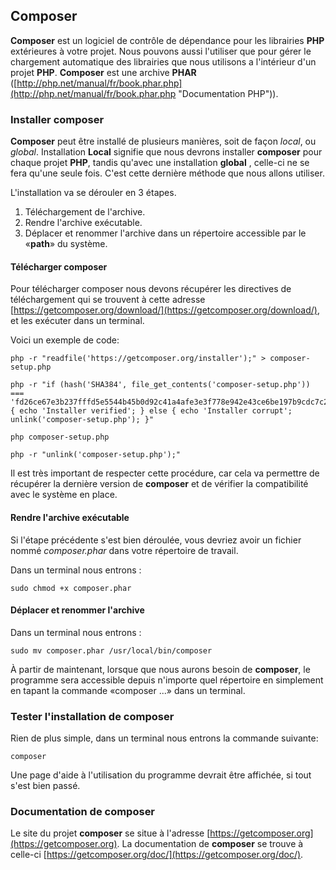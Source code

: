 ## Composer

**Composer** est un logiciel de contrôle de dépendance pour les librairies **PHP** extérieures à votre projet.
Nous pouvons aussi l'utiliser que pour gérer le chargement automatique des librairies que nous utilisons a l'intérieur d'un projet **PHP**.
**Composer** est une archive **PHAR** ([http://php.net/manual/fr/book.phar.php](http://php.net/manual/fr/book.phar.php "Documentation PHP")).

### Installer composer

**Composer** peut être installé de plusieurs manières, soit de façon *local*, ou *global*.
Installation **Local** signifie que nous devrons installer **composer** pour chaque projet **PHP**, tandis qu'avec une installation **global** , celle-ci ne se fera qu'une seule fois. C'est cette dernière méthode que nous allons utiliser.

L'installation va se dérouler en 3 étapes.

1. Téléchargement de l'archive.
2. Rendre l'archive exécutable.
3. Déplacer et renommer l'archive dans un répertoire accessible par le «**path**» du système.

#### Télécharger composer
Pour télécharger composer nous devons récupérer les directives de téléchargement qui se trouvent à cette adresse [https://getcomposer.org/download/](https://getcomposer.org/download/), et les exécuter dans un terminal.

Voici un exemple de code:

    php -r "readfile('https://getcomposer.org/installer');" > composer-setup.php

    php -r "if (hash('SHA384', file_get_contents('composer-setup.php')) === 'fd26ce67e3b237fffd5e5544b45b0d92c41a4afe3e3f778e942e43ce6be197b9cdc7c251dcde6e2a52297ea269370680') { echo 'Installer verified'; } else { echo 'Installer corrupt'; unlink('composer-setup.php'); }"

    php composer-setup.php

    php -r "unlink('composer-setup.php');"

Il est très important de respecter cette procédure, car cela va permettre de récupérer la dernière version de **composer** et de vérifier la compatibilité avec le système en place.

#### Rendre l'archive exécutable

Si l'étape précédente s'est bien déroulée, vous devriez avoir un fichier nommé *composer.phar* dans votre répertoire de travail.

Dans un terminal nous entrons :

    sudo chmod +x composer.phar

#### Déplacer et renommer l'archive

Dans un terminal nous entrons :

    sudo mv composer.phar /usr/local/bin/composer

À partir de maintenant, lorsque que nous aurons besoin de **composer**, le programme sera accessible depuis n'importe quel répertoire en simplement en tapant la commande «composer ...» dans un terminal.

### Tester l'installation de composer

Rien de plus simple, dans un terminal nous entrons la commande suivante:

    composer

Une page d'aide à l'utilisation du programme devrait être affichée, si tout s'est bien passé.

### Documentation de composer
Le site du projet **composer** se situe à l'adresse [https://getcomposer.org](https://getcomposer.org).
La documentation de **composer** se trouve à celle-ci [https://getcomposer.org/doc/](https://getcomposer.org/doc/).
